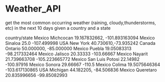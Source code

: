 # Weather_API
get the most common occurring weather (raining, cloudy,thunderstorms, etc) in the next 10 days given a country and a state

country/state
Mexico Michcocan 19.167832662, -101.893163094
Mexico Sinaloa 25.0 -107.499998
USA New York 40.730610,-73.935242
Canada Ontario 50.000000, -85.000000
Mexico Puebla 19.05083313 -98.217332464
Mexico Jalisco 20.33333 -103.66667
Mexico Nayarit 21.739663708 -105.223665772
Mexico San Luis Potosi 22.14982 -100.97916
Mexico Sonora 29.66667 -110.5
Mexico Colima 19.5075646364 -103.617130865
USA Michigan 44.182205, -84.506836
Mexico Queretaro 20.835996656 -99.85082993